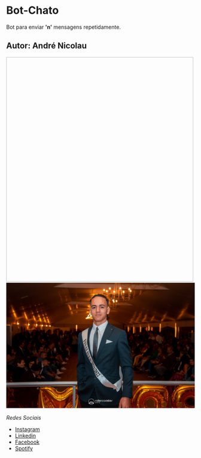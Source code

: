 # Bot-Chato

Bot para enviar **'n'** mensagens repetidamente.

## Autor: **André Nicolau**

<img width="500" height="600"> ![Foto perfil](./profile-pic.JPG) </img>

_Redes Sociais_

-   [Instagram](instagram.com/rodinhaass)
-   [Linkedin](https://www.linkedin.com/in/andr%C3%A9-nicolau-56a2a21b0/)
-   [Facebook](https://www.facebook.com/rodinhaass)
-   [Spotify](https://open.spotify.com/user/0xkggemo4tc3eqgmug2danlv2)
